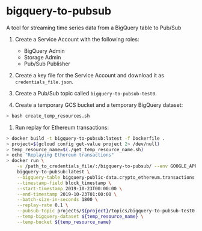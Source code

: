 # bigquery-to-pubsub

A tool for streaming time series data from a BigQuery table to Pub/Sub

1. Create a Service Account with the following roles:
    - BigQuery Admin
    - Storage Admin
    - Pub/Sub Publisher 
  
1. Create a key file for the Service Account and download it as `credentials_file.json`.

1. Create a Pub/Sub topic called `bigquery-to-pubsub-test0`.

1. Create a temporary GCS bucket and a temporary BigQuery dataset:

```bash
> bash create_temp_resources.sh
```
 
1. Run replay for Ethereum transactions:

```bash
> docker build -t bigquery-to-pubsub:latest -f Dockerfile .
> project=$(gcloud config get-value project 2> /dev/null)
> temp_resource_name=$(./get_temp_resource_name.sh)
> echo "Replaying Ethereum transactions"
> docker run \
    -v /path_to_credentials_file/:/bigquery-to-pubsub/ --env GOOGLE_APPLICATION_CREDENTIALS=/bigquery-to-pubsub/credentials_file.json \
    bigquery-to-pubsub:latest \
    --bigquery-table bigquery-public-data.crypto_ethereum.transactions \
    --timestamp-field block_timestamp \
    --start-timestamp 2019-10-23T00:00:00 \
    --end-timestamp 2019-10-23T01:00:00 \
    --batch-size-in-seconds 1800 \
    --replay-rate 0.1 \
    --pubsub-topic projects/${project}/topics/bigquery-to-pubsub-test0 \
    --temp-bigquery-dataset ${temp_resource_name} \
    --temp-bucket ${temp_resource_name}
```
